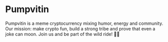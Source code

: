 # Pumpvitin
Pumpvitin is a meme cryptocurrency mixing humor, energy and community. Our mission: make crypto fun, build a strong tribe and prove that even a joke can moon. Join us and be part of the wild ride! 🚀💊

